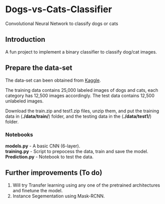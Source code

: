 # Dogs-vs-Cats-Classifier
Convolutional Neural Network to classify dogs or cats

## Introduction

A fun project to implement a binary classifier to classify dog/cat images.

## Prepare the data-set

The data-set can been obtained from [Kaggle](https://www.kaggle.com/c/dogs-vs-cats/data). 

The training data contains 25,000 labeled images of dogs and cats, each category has 12,500 images accordingly. 
The test data contains 12,500 unlabeled images.

Download the train.zip and test1.zip files, unzip them, and put the training data in (**./data/train/**) folder, and the testing data in the (**./data/test1/**) folder.

### Notebooks

**models.py** - A basic CNN (6-layer).  
**training.py** - Script to prepocess the data, train and save the model.  
**Prediction.py** - Notebook to test the data.  

## Further improvements (To do)

1. Will try Transfer learning using any one of the pretrained architectures and finetune the model.  
2. Instance Segementation using Mask-RCNN.
